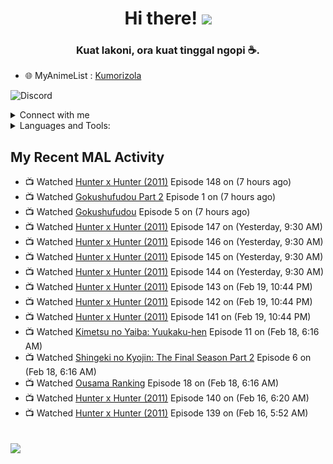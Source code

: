 <h1 align="center">Hi there! <img src="https://media.giphy.com/media/hvRJCLFzcasrR4ia7z/giphy.gif" width="25px"> </h1>
<h3 align="center">Kuat lakoni, ora kuat tinggal ngopi ☕.</h3>

- 🌐 MyAnimeList : [Kumorizola](https://myanimelist.net/animelist/Kumorizola)

![Discord](https://discord.c99.nl/widget/theme-3/761213268009943051.png)
<details>
      <summary>Connect with me</summary>
    <p align="left">
        <a href="https://www.facebook.com/kumori.hartley.1" target="blank"><img align="center"
                src="https://raw.githubusercontent.com/rahuldkjain/github-profile-readme-generator/master/src/images/icons/Social/facebook.svg"
                alt="kumori hartley" height="30" width="40" /></a>
        <a href="https://www.instagram.com/kumorizola/" target="blank"><img align="center"
                src="https://raw.githubusercontent.com/rahuldkjain/github-profile-readme-generator/master/src/images/icons/Social/instagram.svg"
                alt="kumorizola" height="30" width="40" /></a>
        <a href="https://discord.com" target="blank"><img align="center"
                src="https://raw.githubusercontent.com/rahuldkjain/github-profile-readme-generator/master/src/images/icons/Social/discord.svg"
                alt="Kumori#5882" height="30" width="40" /></a>
    </p>
</details>

<details>
    <summary align="left">Languages and Tools:</summary>
<p align="left">
      <a href="https://www.w3schools.com/css/" target="_blank">
        <img src="https://raw.githubusercontent.com/devicons/devicon/master/icons/css3/css3-original-wordmark.svg"
            alt="css3" width="40" height="40" /> </a> <a href="https://www.w3.org/html/" target="_blank"> <img
            src="https://raw.githubusercontent.com/devicons/devicon/master/icons/html5/html5-original-wordmark.svg"
            alt="html5" width="40" height="40" /> </a> <a href="https://www.java.com" target="_blank"> <img
            src="https://raw.githubusercontent.com/devicons/devicon/master/icons/java/java-original.svg" alt="java"
            width="40" height="40" /> </a> <a href="https://developer.mozilla.org/en-US/docs/Web/JavaScript"
            target="_blank"> <img
            src="https://raw.githubusercontent.com/devicons/devicon/master/icons/javascript/javascript-original.svg"
            alt="javascript" width="40" height="40" /> </a> <a href="https://nodejs.org" target="_blank"> <img
            src="https://raw.githubusercontent.com/devicons/devicon/master/icons/nodejs/nodejs-original-wordmark.svg"
            alt="nodejs" width="40" height="40" /> </a> <a href="https://www.python.org" target="_blank"> <img
            src="https://raw.githubusercontent.com/devicons/devicon/master/icons/python/python-original.svg"
            alt="python" width="40" height="40" /> </a> <a href="https://www.typescriptlang.org/" target="_blank"> <img
            src="https://raw.githubusercontent.com/devicons/devicon/master/icons/typescript/typescript-original.svg" 
            alt="typescript" width="40" height="40" /> </a> <a href="https://www.photoshop.com/en" target="_blank"> <img
            src="https://upload.wikimedia.org/wikipedia/commons/a/af/Adobe_Photoshop_CC_icon.svg" alt="photoshop" width="40" height="40"/> </a>
            <a href="https://www.adobe.com/products/premiere.html" target="_blank"> <img
            src="https://upload.wikimedia.org/wikipedia/commons/4/40/Adobe_Premiere_Pro_CC_icon.svg" alt="Premiere pro" width="40" height="40"/> </a>
            <a href="https://www.adobe.com/in/products/illustrator.html" target="_blank"> <img 
            src="https://upload.wikimedia.org/wikipedia/commons/f/fb/Adobe_Illustrator_CC_icon.svg" alt="illustrator" width="40" height="40"/> </a>
      
 </details>
 
 <h2> My Recent MAL Activity</h2>
<!-- MAL_ACTIVITY:start -->

- 📺 Watched [Hunter x Hunter (2011)](https://MyAnimeList.net/anime.php?id=11061) Episode 148 on (7 hours ago)
- 📺 Watched [Gokushufudou Part 2](https://MyAnimeList.net/anime.php?id=48707) Episode 1 on (7 hours ago)
- 📺 Watched [Gokushufudou](https://MyAnimeList.net/anime.php?id=43692) Episode 5 on (7 hours ago)
- 📺 Watched [Hunter x Hunter (2011)](https://MyAnimeList.net/anime.php?id=11061) Episode 147 on (Yesterday, 9:30 AM)
- 📺 Watched [Hunter x Hunter (2011)](https://MyAnimeList.net/anime.php?id=11061) Episode 146 on (Yesterday, 9:30 AM)
- 📺 Watched [Hunter x Hunter (2011)](https://MyAnimeList.net/anime.php?id=11061) Episode 145 on (Yesterday, 9:30 AM)
- 📺 Watched [Hunter x Hunter (2011)](https://MyAnimeList.net/anime.php?id=11061) Episode 144 on (Yesterday, 9:30 AM)
- 📺 Watched [Hunter x Hunter (2011)](https://MyAnimeList.net/anime.php?id=11061) Episode 143 on (Feb 19, 10:44 PM)
- 📺 Watched [Hunter x Hunter (2011)](https://MyAnimeList.net/anime.php?id=11061) Episode 142 on (Feb 19, 10:44 PM)
- 📺 Watched [Hunter x Hunter (2011)](https://MyAnimeList.net/anime.php?id=11061) Episode 141 on (Feb 19, 10:44 PM)
- 📺 Watched [Kimetsu no Yaiba: Yuukaku-hen](https://MyAnimeList.net/anime.php?id=47778) Episode 11 on (Feb 18, 6:16 AM)
- 📺 Watched [Shingeki no Kyojin: The Final Season Part 2](https://MyAnimeList.net/anime.php?id=48583) Episode 6 on (Feb 18, 6:16 AM)
- 📺 Watched [Ousama Ranking](https://MyAnimeList.net/anime.php?id=40834) Episode 18 on (Feb 18, 6:16 AM)
- 📺 Watched [Hunter x Hunter (2011)](https://MyAnimeList.net/anime.php?id=11061) Episode 140 on (Feb 16, 6:20 AM)
- 📺 Watched [Hunter x Hunter (2011)](https://MyAnimeList.net/anime.php?id=11061) Episode 139 on (Feb 16, 5:52 AM)

<!-- MAL_ACTIVITY:end -->

  
<h2 align="left"> <img src="https://media.discordapp.net/attachments/918405470073520168/919220018355523584/ezgif.com-gif-maker_1.gif">
